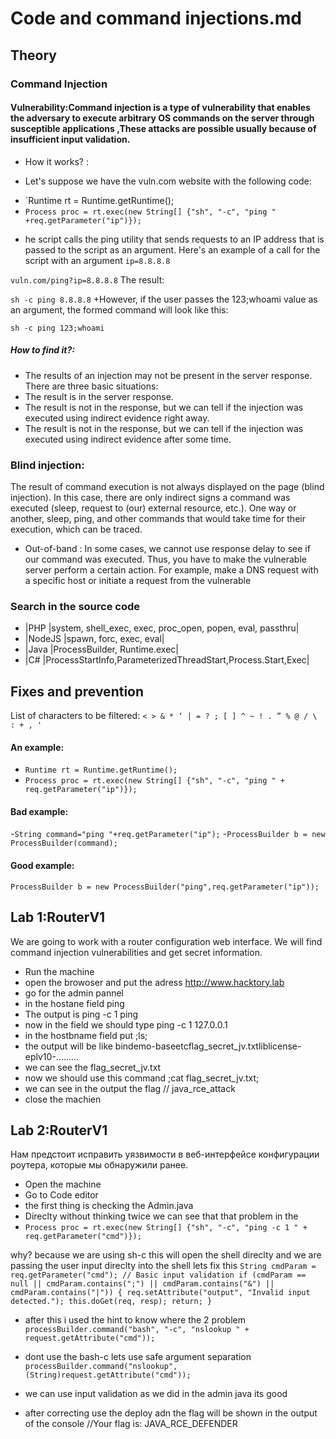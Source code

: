 # Code and command injections.md
## Theory
### Command Injection
#### Vulnerability:Command injection is a type of vulnerability that enables the adversary to execute arbitrary OS commands on the server through susceptible applications ,These attacks are possible usually because of insufficient input validation.
- How it works? :
+ Let's suppose we have the vuln.com website with the following code:
- `Runtime rt = Runtime.getRuntime();
- `Process proc = rt.exec(new String[] {"sh", "-c", "ping " +req.getParameter("ip")});`
+ he script calls the ping utility that sends requests to an IP address that is passed to the script as an argument. Here's an example of a call for the script with an argument `ip=8.8.8.8`

`vuln.com/ping?ip=8.8.8.8`
The result:

`sh -c ping 8.8.8.8`
+However, if the user passes the 123;whoami value as an argument, the formed command will look like this:

`sh -c ping 123;whoami`
##### How to find it?:
- The results of an injection may not be present in the server response. There are three basic situations:
- The result is in the server response.
- The result is not in the response, but we can tell if the injection was executed using indirect evidence right away.
- The result is not in the response, but we can tell if the injection was executed using indirect evidence after some time.

### Blind injection:
The result of command execution is not always displayed on the page (blind injection). In this case, there are only indirect signs a command was executed (sleep, request to (our) external resource, etc.). One way or another, sleep, ping, and other commands that would take time for their execution, which can be traced.

- Out-of-band : In some cases, we cannot use response delay to see if our command was executed. Thus, you have to make the vulnerable server perform a certain action. For example, make a DNS request with a specific host or initiate a request from the vulnerable

### Search in the source code
- |PHP	|system, shell_exec, exec, proc_open, popen, eval, passthru|
- |NodeJS	|spawn, forc, exec, eval|
- |Java	|ProcessBuilder, Runtime.exec|
- |C#	|ProcessStartInfo,ParameterizedThreadStart,Process.Start,Exec|
## Fixes and prevention
List of characters to be filtered:
`< > & * ‘ | = ? ; [ ] ^ ~ ! . ” % @ / \ : + , '`
#### An example:
- `Runtime rt = Runtime.getRuntime();`
- `Process proc = rt.exec(new String[] {"sh", "-c", "ping " + req.getParameter("ip")});`
#### Bad example:
-`String command="ping "+req.getParameter("ip");`
-`ProcessBuilder b = new ProcessBuilder(command);`
#### Good example:
`ProcessBuilder b = new ProcessBuilder("ping",req.getParameter("ip"));`


## Lab 1:RouterV1
We are going to work with a router configuration web interface. We will find command injection vulnerabilities and get secret information.
- Run the machine
- open the browoser and put the adress http://www.hacktory.lab
- go for the admin pannel
- in the hostane field ping
- The output is ping -c 1 ping
- now in the field we should type ping -c 1 127.0.0.1
- in the hostbname field put ;ls;
- the output will be like bindemo-baseetcflag_secret_jv.txtliblicense-eplv10-.........
- we can see the flag_secret_jv.txt
- now we should use this command ;cat flag_secret_jv.txt;
- we can see in the output the flag // java_rce_attack
- close the machien
## Lab 2:RouterV1 
Нам предстоит исправить уязвимости в веб-интерфейсе конфигурации роутера, которые мы обнаружили ранее.
- Open the machine
- Go to Code editor
- the first thing is checking the Admin.java
- Direclty without thinking twice  we can see that that problem in the
- `Process proc = rt.exec(new String[] {"sh", "-c", "ping -c 1 " + req.getParameter("cmd")});`

why? because we are using sh-c this will open the shell direclty and we are passing the user input direclty into the shell
lets fix this
    `String cmdParam = req.getParameter("cmd");
    // Basic input validation
    if (cmdParam == null || cmdParam.contains(";") || cmdParam.contains("&") || cmdParam.contains("|")) {
        req.setAttribute("output", "Invalid input detected.");
        this.doGet(req, resp);
        return;
    }`

- after this i used the hint to know where the 2 problem 
`processBuilder.command("bash", "-c", "nslookup " + request.getAttribute("cmd"));`
- dont use the bash-c lets use safe argument separation `processBuilder.command("nslookup", (String)request.getAttribute("cmd"));`

- we can use input validation as we did in the admin java its good
- after correcting use the deploy adn the flag will be shown in the output of the console 
//Your flag is: JAVA_RCE_DEFENDER

    

